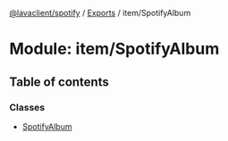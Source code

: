 [@lavaclient/spotify](../README.md) / [Exports](../modules.md) / item/SpotifyAlbum

# Module: item/SpotifyAlbum

## Table of contents

### Classes

- [SpotifyAlbum](../classes/item_spotifyalbum.spotifyalbum.md)
